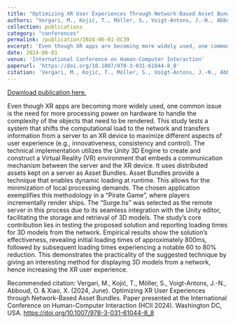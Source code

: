 ```yaml
---
title: "Optimizing XR User Experiences Through Network-Based Asset Bundles"
authors: "Vergari, M., Kojić, T., Möller, S., Voigt-Antons, J.-N., Abboud, O. & Xiao, X."
collection: publications
category: "conferences"
permalink: /publication/2024-06-01-OC39
excerpt: 'Even though XR apps are becoming more widely used, one common issue is the need for more processing power on hardware to handle the complexity of the objects that need to be rendered. This study tests a system that shifts the computational load to the network and transfers information from a server to an XR device to maximize different aspects of user experience (e.g., innovativeness, consistency and control). The technical implementation utilizes the Unity 3D Engine to create and construct a Virtual Reality (VR) environment that embeds a communication mechanism between the server and the XR device. It uses distributed assets kept on a server as Asset Bundles. Asset Bundles provide a technique that enables dynamic loading at runtime. This allows for the minimization of local processing demands. The chosen application exemplifies this methodology in a “Pirate Game”, where players incrementally render ships. The “Surge.hs” was selected as the remote server in this process due to its seamless integration with the Unity editor, facilitating the storage and retrieval of 3D models. The study’s core contribution lies in testing the proposed solution and reporting loading times for 3D models from the network. Empirical results show the solution’s effectiveness, revealing initial loading times of approximately 800ms, followed by subsequent loading times experiencing a notable 60 to 80% reduction. This demonstrates the practicality of the suggested technique by giving an interesting method for displaying 3D models from a network, hence increasing the XR user experience.'
date: 2024-06-01
venue: 'International Conference on Human-Computer Interaction'
paperurl: 'https://doi.org/10.1007/978-3-031-61044-8_8'
citation: 'Vergari, M., Kojić, T., Möller, S., Voigt-Antons, J.-N., Abboud, O. &amp; Xiao, X. (2024, June). Optimizing XR User Experiences through Network-Based Asset Bundles. Paper presented at the International Conference on Human-Computer Interaction (HCII 2024). Washington DC, USA. https://doi.org/10.1007/978-3-031-61044-8_8'
---
```


<a href='https://doi.org/10.1007/978-3-031-61044-8_8'>Download publication here.</a>

Even though XR apps are becoming more widely used, one common issue is the need for more processing power on hardware to handle the complexity of the objects that need to be rendered. This study tests a system that shifts the computational load to the network and transfers information from a server to an XR device to maximize different aspects of user experience (e.g., innovativeness, consistency and control). The technical implementation utilizes the Unity 3D Engine to create and construct a Virtual Reality (VR) environment that embeds a communication mechanism between the server and the XR device. It uses distributed assets kept on a server as Asset Bundles. Asset Bundles provide a technique that enables dynamic loading at runtime. This allows for the minimization of local processing demands. The chosen application exemplifies this methodology in a “Pirate Game”, where players incrementally render ships. The “Surge.hs” was selected as the remote server in this process due to its seamless integration with the Unity editor, facilitating the storage and retrieval of 3D models. The study’s core contribution lies in testing the proposed solution and reporting loading times for 3D models from the network. Empirical results show the solution’s effectiveness, revealing initial loading times of approximately 800ms, followed by subsequent loading times experiencing a notable 60 to 80% reduction. This demonstrates the practicality of the suggested technique by giving an interesting method for displaying 3D models from a network, hence increasing the XR user experience.

Recommended citation: Vergari, M., Kojić, T., Möller, S., Voigt-Antons, J.-N., Abboud, O. & Xiao, X. (2024, June). Optimizing XR User Experiences through Network-Based Asset Bundles. Paper presented at the International Conference on Human-Computer Interaction (HCII 2024). Washington DC, USA. https://doi.org/10.1007/978-3-031-61044-8_8